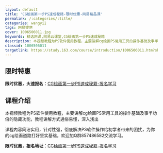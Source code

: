 ```yaml
---
layout: default
title: 'CG绘画第一步PS速成秘籍-限时优惠-网易精品课'
permalink: /:categories/:title/
categories: wangyi2
tags: 网易提供
cover: 1006506011.jpg
keywords: 精选网课,网易云课堂,CG绘画第一步PS速成秘籍
description: 本视频教程为PS软件使用教程，主要讲解cg绘画PS常用工具的操作基础及事半功倍的隐藏功能，教程讲解方式通俗易懂，深入浅出
classid: 1006506011
targetlink: https://study.163.com/course/introduction/1006506011.htm?share=1&shareId=1025206652&utm_campaign=share&utm_medium=iphoneShare&utm_source=&utm_u=1025206652
---
```


## 限时特惠

**限时优惠，火速报名**：[CG绘画第一步PS速成秘籍-报名学习](https://study.163.com/course/introduction/1006506011.htm?share=1&shareId=1025206652&utm_campaign=share&utm_medium=iphoneShare&utm_source=&utm_u=1025206652)

## 课程介绍

本视频教程为PS软件使用教程，主要讲解cg绘画PS常用工具的操作基础及事半功倍的隐藏功能，教程讲解方式通俗易懂，深入浅出

课程内容简洁实用，针对性强，彻底解决PS软件操作给初学者带来的困扰，为你的cg绘画道路打好坚实基础。欢迎加Q群857486582交流学习。

**限时优惠，报名地址**：[CG绘画第一步PS速成秘籍-报名学习](https://study.163.com/course/introduction/1006506011.htm?share=1&shareId=1025206652&utm_campaign=share&utm_medium=iphoneShare&utm_source=&utm_u=1025206652)

